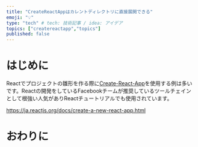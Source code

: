 ```yaml
---
title: "CreateReactAppはカレントディレクトリに直接展開できる"
emoji: "💡"
type: "tech" # tech: 技術記事 / idea: アイデア
topics: ["createreactapp","topics"]
published: false
---
```


# はじめに

Reactでプロジェクトの雛形を作る際に[Create-React-App](https://github.com/facebook/create-react-app)を使用する例は多いです。Reactの開発をしているFacebookチームが推奨しているツールチェインとして根強い人気がありReactチュートリアルでも使用されています。

https://ja.reactjs.org/docs/create-a-new-react-app.html




# おわりに